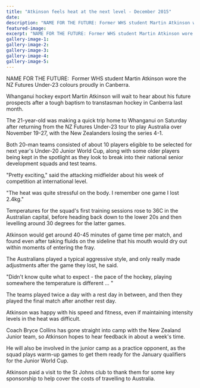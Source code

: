 ```yaml
---
title: "Atkinson feels heat at the next level - December 2015"
date: 
description: "NAME FOR THE FUTURE: Former WHS student Martin Atkinson wore the NZ Futures Under-23 colours proudly in Canberra, Wanganui Chronicle article on 7/12/15..."
featured-image: 
excerpt: "NAME FOR THE FUTURE: Former WHS student Martin Atkinson wore the NZ Futures Under-23 colours proudly in Canberra."
gallery-image-1: 
gallery-image-2: 
gallery-image-3: 
gallery-image-4: 
gallery-image-5: 
---
```


<p><span>NAME FOR THE FUTURE: &nbsp;Former WHS student Martin Atkinson wore the NZ Futures Under-23 colours proudly in Canberra.</span></p>
<p>Whanganui hockey export Martin Atkinson will wait to hear about his future prospects after a tough baptism to transtasman hockey in Canberra last month.</p>
<p>The 21-year-old was making a quick trip home to Whanganui on Saturday after returning from the NZ Futures Under-23 tour to play Australia over November 19-27, with the New Zealanders losing the series 4-1.</p>
<p>Both 20-man teams consisted of about 10 players eligible to be selected for next year's Under-20 Junior World Cup, along with some older players being kept in the spotlight as they look to break into their national senior development squads and test teams.</p>
<p>"Pretty exciting," said the attacking midfielder about his week of competition at international level.</p>
<p>"The heat was quite stressful on the body. I remember one game I lost 2.4kg."</p>
<p>Temperatures for the squad's first training sessions rose to 36C in the Australian capital, before heading back down to the lower 20s and then levelling around 30 degrees for the latter games.</p>
<p>Atkinson would get around 40-45 minutes of game time per match, and found even after taking fluids on the sideline that his mouth would dry out within moments of entering the fray.</p>
<p>The Australians played a typical aggressive style, and only really made adjustments after the game they lost, he said.</p>
<p>"Didn't know quite what to expect - the pace of the hockey, playing somewhere the temperature is different ... "</p>
<p>The teams played twice a day with a rest day in between, and then they played the final match after another rest day.</p>
<p>Atkinson was happy with his speed and fitness, even if maintaining intensity levels in the heat was difficult.</p>
<p>Coach Bryce Collins has gone straight into camp with the New Zealand Junior team, so Atkinson hopes to hear feedback in about a week's time.</p>
<p>He will also be involved in the junior camp as a practice opponent, as the squad plays warm-up games to get them ready for the January qualifiers for the Junior World Cup.</p>
<p>Atkinson paid a visit to the St Johns club to thank them for some key sponsorship to help cover the costs of travelling to Australia.</p>

